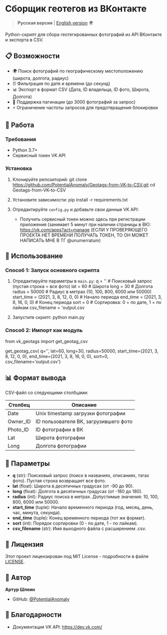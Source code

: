 # Сборщик геотегов из ВКонтакте

> **Русская версия** | [English version](README.md) 🌍

Python-скрипт для сбора геотегированных фотографий из API ВКонтакте и экспорта в CSV.

## 📋 Возможности

- 🌍 Поиск фотографий по географическому местоположению (широта, долгота, радиус)
- ⏰ Фильтрация по дате и времени (до секунд)
- 📊 Экспорт в формат CSV (Дата, ID владельца, ID фото, Широта, Долгота)
- 🔄 Поддержка пагинации (до 3000 фотографий за запрос)
- ⚡ Ограничение частоты запросов для предотвращения блокировки

## 🚀 Работа

### Требования

- Python 3.7+
- Сервисный токен VK API

### Установка

1. Клонируйте репозиторий:
git clone https://github.com/PotentialAnomaly/Geotags-from-VK-to-CSV.git
cd Geotags-from-VK-to-CSV

2. Установите зависимости:
pip install -r requirements.txt

4. Отредактируйте `config.py` и добавьте свои данные VK API:
   - Получить сервисный токен можно здесь при регистрации приложения (занимает 5 минут при наличии страницы в ВК): https://vk.com/apps?act=manage
     (ЕСЛИ У ПРОВЕРЯЮЩЕГО ПРОЕКТА НЕТ ВРЕМЕНИ ПОЛУЧАТЬ ТОКЕН, ТО ОН МОЖЕТ НАПИСАТЬ МНЕ В ТГ @unumerratum)

## 📖 Использование

### Способ 1: Запуск основного скрипта

1. Отредактируйте параметры в `main.py`:
q = '' # Поисковый запрос (пустая строка = все фото)
lat = 60 # Широта
long = 30 # Долгота
radius = 50000 # Радиус в метрах (10, 100, 800, 6000 или 50000)
start_time = (2021, 3, 8, 12, 0, 0) # Начало периода
end_time = (2021, 3, 8, 16, 0, 0) # Конец периода
sort = 0 # Сортировка: 0 = по дате, 1 = по лайкам
csv_filename = 'output.csv

2. Запустите скрипт:
python main.py

### Способ 2: Импорт как модуль

from vk_geotags import get_geotag_csv

get_geotag_csv(
q='',
lat=60,
long=30,
radius=50000,
start_time=(2021, 3, 8, 12, 0, 0),
end_time=(2021, 3, 8, 16, 0, 0),
sort=0,
csv_filename='output.csv')

## 📊 Формат вывода

CSV-файл со следующими столбцами:

| Столбец | Описание |
|---------|----------|
| Date | Unix timestamp загрузки фотографии |
| Owner_ID | ID пользователя ВК, загрузившего фото |
| Photo_ID | ID фотографии в ВК |
| Lat | Широта фотографии |
| Long | Долгота фотографии |

## 🔧 Параметры

- **q** (str): Поисковый запрос (поиск в названиях, описаниях, тэгах фото). Пустая строка возвращает все фото.
- **lat** (float): Широта в десятичных градусах (от -90 до 90).
- **long** (float): Долгота в десятичных градусах (от -180 до 180).
- **radius** (int): Радиус поиска в метрах. Допустимые значения: 10, 100, 800, 6000 или 50000.
- **start_time** (tuple): Начало временного периода (год, месяц, день, час, минута, секунда).
- **end_time** (tuple): Конец временного периода (тот же формат).
- **sort** (int): Порядок сортировки (0 - по дате, 1 - по лайкам).
- **csv_filename** (str): Имя выходного файла с расширением .csv.

## 📄 Лицензия

Этот проект лицензирован под MIT License - подробности в файле [LICENSE](LICENSE).

## 👤 Автор

**Артур Шлеин**

- GitHub: [@PotentialAnomaly](https://github.com/PotentialAnomaly)

## 🙏 Благодарности

- Документация VK API: https://dev.vk.com/
